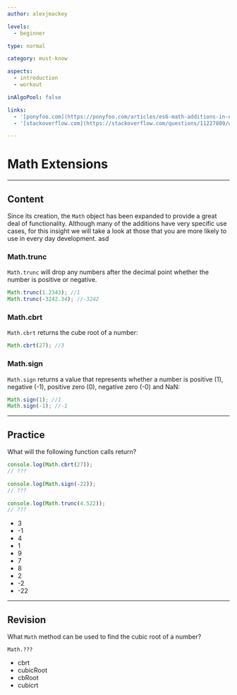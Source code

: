 ```yaml
---
author: alexjmackey

levels:
  - beginner

type: normal

category: must-know

aspects:
  - introduction
  - workout

inAlgoPool: false

links:
  - '[ponyfoo.com](https://ponyfoo.com/articles/es6-math-additions-in-depth){website}'
  - '[stackoverflow.com](https://stackoverflow.com/questions/11227809/why-is-processing-a-sorted-array-faster-than-processing-an-unsorted-array){website}'

---
```

# Math Extensions

---
## Content

Since its creation, the `Math` object has been expanded to provide a great deal of functionality. Although many of the additions have very specific use cases, for this insight we will take a look at those that you are more likely to use in every day development.
asd
### Math.trunc

`Math.trunc` will drop any numbers after the decimal point whether the number is positive or negative.

```javascript
Math.trunc(1.2343); //1
Math.trunc(-3242.34); //-3242
```

### Math.cbrt

`Math.cbrt` returns the cube root of a number:

```javascript
Math.cbrt(27); //3
```

### Math.sign

`Math.sign` returns a value that represents whether a number is positive (1), negative (-1), positive zero (0), negative zero (-0) and NaN:

```javascript
Math.sign(1); //1
Math.sign(-1); //-1
```

---
## Practice

What will the following function calls return?

```javascript
console.log(Math.cbrt(27));
// ???

console.log(Math.sign(-22));
// ???

console.log(Math.trunc(4.522));
// ???
```

* 3
* -1
* 4
* 1
* 9
* 7
* 8
* 2
* -2
* -22

---
## Revision

What `Math` method can be used to find the cubic root of a number?

`Math.???`

* cbrt
* cubicRoot
* cbRoot
* cubicrt
 
